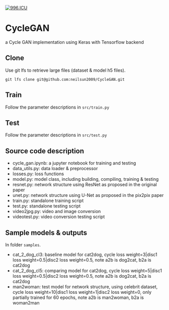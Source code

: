 [![996.ICU](http://img.shields.io/badge/link-996.icu-red.svg)](https://996.icu)
# CycleGAN
a Cycle GAN implementation using Keras with Tensorflow backend

## Clone
Use git lfs to retrieve large files (dataset & model h5 files).
```
git lfs clone git@github.com:neilsun2009/CycleGAN.git
```

## Train
Follow the parameter descriptions in ```src/train.py```

## Test
Follow the parameter descriptions in ```src/test.py```

## Source code description
+ cycle_gan.ipynb: a jupyter notebook for training and testing
+ data_utils.py: data loader & preprocessor
+ losses.py: loss functions
+ model.py: model class, including building, compiling, training & testing
+ resnet.py: network structure using ResNet as proposed in the original paper
+ unet.py: network structure using U-Net as proposed in the pix2pix paper
+ train.py: standalone training script
+ test.py: standalone testing script
+ video2jpg.py: video and image conversion
+ videotest.py: video conversion testing script

## Sample models & outputs
In folder ```samples```.
+ cat_2_dog_cl3: baseline model for cat2dog, cycle loss weight=3|disc1 loss weight=0.5|disc2 loss weight=0.5, note a2b is dog2cat, b2a is cat2dog
+ cat_2_dog_cl5: comparing model for cat2dog, cycle loss weight=5|disc1 loss weight=0.5|disc2 loss weight=0.5, note a2b is dog2cat, b2a is cat2dog
+ man2woman: test model for network structure, using celebrit dataset, cycle loss weight=10|disc1 loss weight=1|disc2 loss weight=0, only partially trained for 60 epochs, note a2b is man2woman, b2a is woman2man

